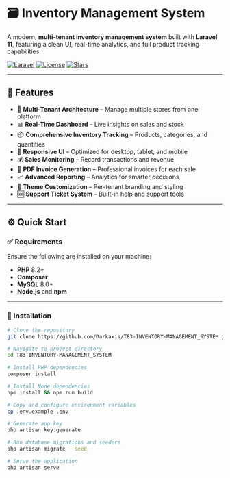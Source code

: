 # 🗃️ Inventory Management System

A modern, **multi-tenant inventory management system** built with **Laravel 11**, featuring a clean UI, real-time analytics, and full product tracking capabilities.

[![Laravel](https://img.shields.io/badge/Laravel-11.x-red?logo=laravel)](https://laravel.com)
[![License](https://img.shields.io/github/license/Darkaxis/T83-INVENTORY-MANAGEMENT_SYSTEM)](LICENSE)
[![Stars](https://img.shields.io/github/stars/Darkaxis/T83-INVENTORY-MANAGEMENT_SYSTEM?style=social)](https://github.com/Darkaxis/T83-INVENTORY-MANAGEMENT_SYSTEM/stargazers)

---

## 🚀 Features

- 🧩 **Multi-Tenant Architecture** – Manage multiple stores from one platform  
- 📊 **Real-Time Dashboard** – Live insights on sales and stock  
- 📦 **Comprehensive Inventory Tracking** – Products, categories, and quantities  
- 📱 **Responsive UI** – Optimized for desktop, tablet, and mobile  
- 💰 **Sales Monitoring** – Record transactions and revenue  
- 🧾 **PDF Invoice Generation** – Professional invoices for each sale  
- 📈 **Advanced Reporting** – Analytics for smarter decisions  
- 🎨 **Theme Customization** – Per-tenant branding and styling  
- 🆘 **Support Ticket System** – Built-in help and support tools

---

## ⚙️ Quick Start

### ✅ Requirements

Ensure the following are installed on your machine:

- **PHP** 8.2+
- **Composer**
- **MySQL** 8.0+
- **Node.js** and **npm**

---

### 🧪 Installation

```bash
# Clone the repository
git clone https://github.com/Darkaxis/T83-INVENTORY-MANAGEMENT_SYSTEM.git

# Navigate to project directory
cd T83-INVENTORY-MANAGEMENT_SYSTEM

# Install PHP dependencies
composer install

# Install Node dependencies
npm install && npm run build

# Copy and configure environment variables
cp .env.example .env

# Generate app key
php artisan key:generate

# Run database migrations and seeders
php artisan migrate --seed

# Serve the application
php artisan serve
